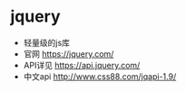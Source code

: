 jquery
===============

* 轻量级的js库
* 官网 <https://jquery.com/>
* API详见 <https://api.jquery.com/>
* 中文api <http://www.css88.com/jqapi-1.9/>